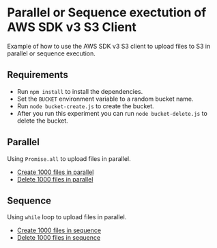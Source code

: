 # Parallel or Sequence exectution of AWS SDK v3 S3 Client

Example of how to use the AWS SDK v3 S3 client to upload files to S3 in parallel or sequence execution.

## Requirements

-   Run `npm install` to install the dependencies.
-   Set the `BUCKET` environment variable to a random bucket name.
-   Run `node bucket-create.js` to create the bucket.
-   After you run this experiment you can run `node bucket-delete.js` to delete the bucket.

## Parallel

Using `Promise.all` to upload files in parallel.

-   [Create 1000 files in parallel](./thousand-files-create-promise-all.js)
-   [Delete 1000 files in parallel](./thousand-files-delete-promise-all.js)

## Sequence

Using `while` loop to upload files in parallel.

-   [Create 1000 files in sequence](./thousand-files-create-while-loop.js)
-   [Delete 1000 files in sequence](./thousand-files-delete-while-loop.js)
